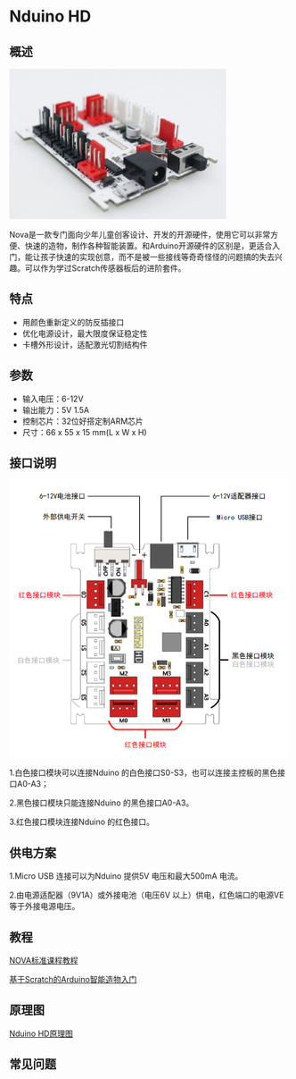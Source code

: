 # Nduino HD


## 概述
![](./images/a00.png)

Nova是一款专门面向少年儿童创客设计、开发的开源硬件，使用它可以非常方便、快速的造物，制作各种智能装置。和Arduino开源硬件的区别是，更适合入门，能让孩子快速的实现创意，而不是被一些接线等奇奇怪怪的问题搞的失去兴趣。可以作为学过Scratch传感器板后的进阶套件。

## 特点
- 用颜色重新定义的防反插接口
- 优化电源设计，最大限度保证稳定性
- 卡槽外形设计，适配激光切割结构件

## 参数
- 输入电压：6-12V
- 输出能力：5V 1.5A
- 控制芯片：32位好搭定制ARM芯片 
- 尺寸：66 x 55 x 15 mm(L x W x H)

## 接口说明
![](./images/a01.png)

1.白色接口模块可以连接Nduino 的白色接口S0-S3，也可以连接主控板的黑色接口A0-A3；

2.黑色接口模块只能连接Nduino 的黑色接口A0-A3。

3.红色接口模块连接Nduino 的红色接口。

## 供电方案
1.Micro USB 连接可以为Nduino 提供5V 电压和最大500mA 电流。

2.由电源适配器（9V1A）或外接电池（电压6V 以上）供电，红色端口的电源VE等于外接电源电压。

## 教程
[NOVA标准课程教程](https://github.com/Haohaodada-official/haohaodada-docs/blob/master/nova/pdf/NOVA%E6%A0%87%E5%87%86%E8%AF%BE%E7%A8%8B%E6%95%99%E7%A8%8B%EF%BC%88HD%E7%89%88%20%E7%AC%AC%E4%B8%80%E7%A8%BF%EF%BC%89.pdf)

[基于Scratch的Arduino智能造物入门](http://doc.haohaodada.com/en/latest/book/%E5%9F%BA%E4%BA%8EScratch%E7%9A%84Arduino%E6%99%BA%E8%83%BD%E9%80%A0%E7%89%A9%E5%85%A5%E9%97%A8/index.html#)

## 原理图
[Nduino HD原理图](https://github.com/Haohaodada-official/haohaodada-docs/blob/master/nova/pdf/02010002-Nduino%20HD.pdf)

## 常见问题